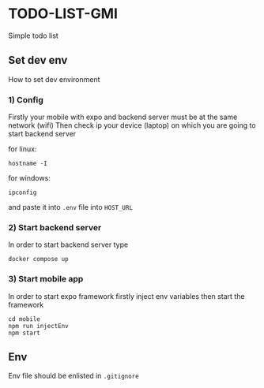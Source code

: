 # TODO-LIST-GMI

Simple todo list

## Set dev env

How to set dev environment

### 1) Config

Firstly your mobile with expo and backend server must be at the same network (wifi)
Then check ip your device (laptop) on which you are going to start backend server

for linux:
```
hostname -I
```

for windows:
```
ipconfig
```

and paste it into `.env` file into `HOST_URL`

### 2) Start backend server

In order to start backend server type

```
docker compose up
```

### 3) Start mobile app

In order to start expo framework firstly inject env variables then start the framework

```
cd mobile
npm run injectEnv
npm start
```

## Env

Env file should be enlisted in `.gitignore`
